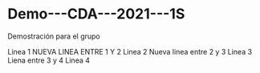 # Demo---CDA---2021---1S
Demostración para el grupo

Linea 1
NUEVA LINEA ENTRE 1 Y 2
Linea 2
Nueva linea entre 2 y 3
Linea 3
Liena entre 3 y 4
Linea 4